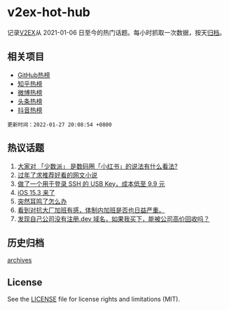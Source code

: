# v2ex-hot-hub

 记录[V2EX](https://www.v2ex.com/)从 2021-01-06 日至今的热门话题。每小时抓取一次数据，按天[归档](archives)。
 
 ## 相关项目

- [GitHub热榜](https://github.com/snaildev/github-hot-hub)
- [知乎热榜](https://github.com/snaildev/zhihu-hot-hub)
- [微博热榜](https://github.com/snaildev/weibo-hot-hub)
- [头条热榜](https://github.com/snaildev/toutiao-hot-hub)
- [抖音热榜](https://github.com/snaildev/douyin-hot-hub)


 `更新时间：2022-01-27 20:08:54 +0800`

## 热议话题

1. [大家对 「少数派」 是数码圈「小红书」的说法有什么看法?](https://www.v2ex.com/t/830801)
1. [过年了求推荐好看的网文小说](https://www.v2ex.com/t/830836)
1. [做了一个用于登录 SSH 的 USB Key，成本低至 9.9 元](https://www.v2ex.com/t/830808)
1. [iOS 15.3 来了](https://www.v2ex.com/t/830839)
1. [突然耳鸣了怎么办](https://www.v2ex.com/t/830852)
1. [看到对抗大厂加班有感，体制内加班是否也日益严重。](https://www.v2ex.com/t/830822)
1. [发现自己公司没有注册.dev 域名，如果我买下，能被公司高价回收吗？](https://www.v2ex.com/t/830858)

## 历史归档

[archives](archives)

## License

See the [LICENSE](LICENSE) file for license rights and limitations (MIT).
